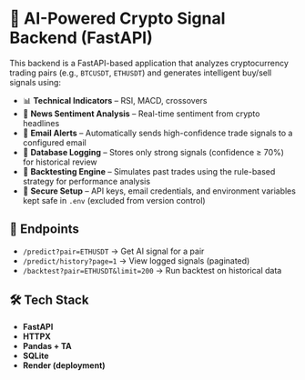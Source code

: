 # 🧠 AI-Powered Crypto Signal Backend (FastAPI)

This backend is a FastAPI-based application that analyzes cryptocurrency trading pairs (e.g., `BTCUSDT`, `ETHUSDT`) and generates intelligent buy/sell signals using:

- 📊 **Technical Indicators** – RSI, MACD, crossovers  
- 📰 **News Sentiment Analysis** – Real-time sentiment from crypto headlines  
- 💌 **Email Alerts** – Automatically sends high-confidence trade signals to a configured email  
- 💾 **Database Logging** – Stores only strong signals (confidence ≥ 70%) for historical review  
- 🔬 **Backtesting Engine** – Simulates past trades using the rule-based strategy for performance analysis  
- 🔐 **Secure Setup** – API keys, email credentials, and environment variables kept safe in `.env` (excluded from version control)

## 🔗 Endpoints
- `/predict?pair=ETHUSDT` → Get AI signal for a pair  
- `/predict/history?page=1` → View logged signals (paginated)  
- `/backtest?pair=ETHUSDT&limit=200` → Run backtest on historical data  

## 🛠 Tech Stack
- **FastAPI**  
- **HTTPX**  
- **Pandas + TA**  
- **SQLite**  
- **Render (deployment)**  
